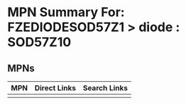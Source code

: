 



# MPN Summary For: FZEDIODESOD57Z1 > diode : SOD57Z10

## MPNs
  

|MPN|Direct Links|Search Links|
| :--- | :--- | :--- |
||||
